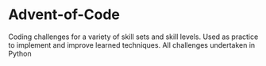 # Advent-of-Code
Coding challenges for a variety of skill sets and skill levels.
Used as practice to implement and improve learned techniques.
All challenges undertaken in Python
